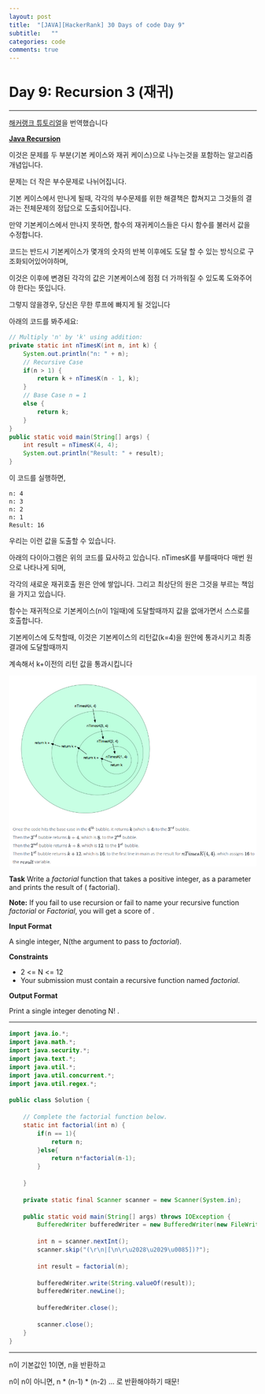 ```yaml
---
layout: post
title:  "[JAVA][HackerRank] 30 Days of code Day 9"
subtitle:   ""
categories: code
comments: true
---
```




# Day 9: Recursion 3 (재귀)

---

[해커랭크 튜토리얼](https://www.hackerrank.com/challenges/30-recursion/tutorial)을 번역했습니다

**[Java Recursion](https://en.wikipedia.org/wiki/Recursion_(computer_science))**

이것은 문제를 두 부분(기본 케이스와 재귀 케이스)으로 나누는것을 포함하는 알고리즘 개념입니다. 

문제는 더 작은 부수문제로 나뉘어집니다.

기본 케이스에서 만나게 될때, 각각의 부수문제를 위한 해결책은 합쳐지고 그것들의 결과는 전체문제의 정답으로 도출되어집니다.

만약 기본케이스에서 만나지 못하면, 함수의 재귀케이스들은 다시 함수를 불러서 값을 수정합니다.

코드는 반드시 기본케이스가 몇개의 숫자의 반복 이후에도 도달 할 수 있는 방식으로 구조화되어있어야하며, 

이것은 이후에 변경된 각각의 값은 기본케이스에 점점 더 가까워질 수 있도록 도와주어야 한다는 뜻입니다. 

그렇지 않을경우, 당신은 무한 루프에 빠지게 될 것입니다



아래의 코드를 봐주세요:

~~~java
// Multiply 'n' by 'k' using addition:
private static int nTimesK(int n, int k) {
    System.out.println("n: " + n);
    // Recursive Case
    if(n > 1) { 
        return k + nTimesK(n - 1, k);
    }
    // Base Case n = 1
    else { 
        return k;
    }
}
public static void main(String[] args) {
    int result = nTimesK(4, 4);
    System.out.println("Result: " + result);
}
~~~

이 코드를 실행하면,

~~~
n: 4
n: 3
n: 2
n: 1
Result: 16
~~~

우리는 이런 값을 도출할 수 있습니다.

아래의 다이아그램은 위의 코드를 묘사하고 있습니다.  nTimesK를 부를때마다 매번 원으로 나타나게 되며, 

각각의 새로운 재귀호출 원은 안에 쌓입니다. 그리고 최상단의 원은 그것을 부르는 책임을 가지고 있습니다. 

함수는 재귀적으로 기본케이스(n이 1일때)에 도달할때까지 값을 없애가면서 스스로를 호출합니다. 

기본케이스에 도착할때, 이것은 기본케이스의 리턴값(k=4)을 원안에 통과시키고 최종 결과에 도달할때까지 

계속해서 k+이전의 리턴 값을 통과시킵니다

![재귀](/assets/img/recursion.png)

**Task**
Write a *factorial* function that takes a positive integer,  as a parameter and prints the result of  ( factorial).

**Note:** If you fail to use recursion or fail to name your recursive function *factorial* or *Factorial*, you will get a score of .

**Input Format**

A single integer,  N(the argument to pass to *factorial*).

**Constraints**

- 2 <= N <= 12
- Your submission must contain a recursive function named *factorial*.

**Output Format**

Print a single integer denoting N! .

---

~~~java
import java.io.*;
import java.math.*;
import java.security.*;
import java.text.*;
import java.util.*;
import java.util.concurrent.*;
import java.util.regex.*;

public class Solution {

    // Complete the factorial function below.
    static int factorial(int n) {
        if(n == 1){
            return n;
        }else{
            return n*factorial(n-1);
        }

    }

    private static final Scanner scanner = new Scanner(System.in);

    public static void main(String[] args) throws IOException {
        BufferedWriter bufferedWriter = new BufferedWriter(new FileWriter(System.getenv("OUTPUT_PATH")));

        int n = scanner.nextInt();
        scanner.skip("(\r\n|[\n\r\u2028\u2029\u0085])?");

        int result = factorial(n);

        bufferedWriter.write(String.valueOf(result));
        bufferedWriter.newLine();

        bufferedWriter.close();

        scanner.close();
    }
}


~~~

---

n이 기본값인 1이면, n을 반환하고

n이 n이 아니면, n * (n-1) * (n-2) ... 로 반환해야하기 때문!